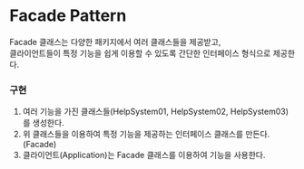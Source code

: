 # Facade Pattern
Facade 클래스는 다양한 패키지에서 여러 클래스들을 제공받고,\
클라이언트들이 특정 기능을 쉽게 이용할 수 있도록 간단한 인터페이스 형식으로 제공한다.

### 구현
1. 여러 기능을 가진 클래스들(HelpSystem01, HelpSystem02, HelpSystem03)를 생성한다.
2. 위 클래스들을 이용하여 특정 기능을 제공하는 인터페이스 클래스를 만든다. (Facade)
3. 클라이언트(Application)는 Facade 클래스를 이용하여 기능을 사용한다.